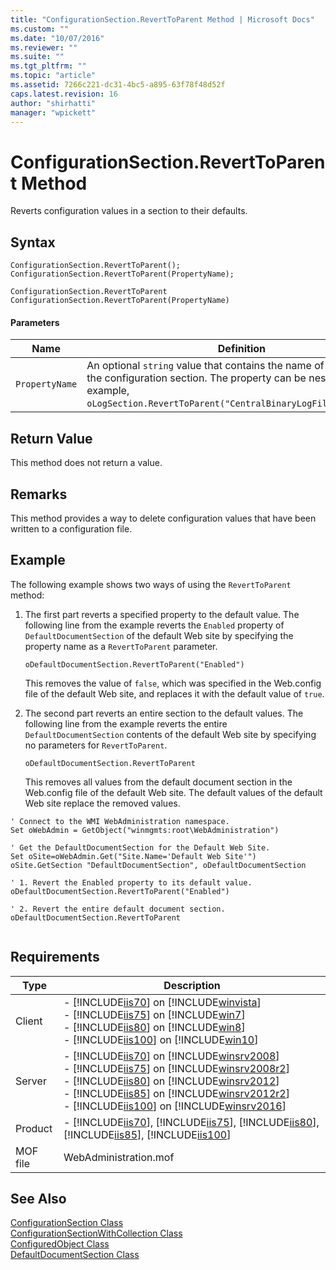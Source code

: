 ```yaml
---
title: "ConfigurationSection.RevertToParent Method | Microsoft Docs"
ms.custom: ""
ms.date: "10/07/2016"
ms.reviewer: ""
ms.suite: ""
ms.tgt_pltfrm: ""
ms.topic: "article"
ms.assetid: 7266c221-dc31-4bc5-a895-63f78f48d52f
caps.latest.revision: 16
author: "shirhatti"
manager: "wpickett"
---
```

# ConfigurationSection.RevertToParent Method
Reverts configuration values in a section to their defaults.  
  
## Syntax  
  
```jscript#  
ConfigurationSection.RevertToParent();  
ConfigurationSection.RevertToParent(PropertyName);  
```  
  
```vbs  
ConfigurationSection.RevertToParent  
ConfigurationSection.RevertToParent(PropertyName)  
```  
  
#### Parameters  
  
|Name|Definition|  
|----------|----------------|  
|`PropertyName`|An optional `string` value that contains the name of a property in the configuration section. The property can be nested (for example, `oLogSection.RevertToParent("CentralBinaryLogFile.Directory")`.|  
  
## Return Value  
 This method does not return a value.  
  
## Remarks  
 This method provides a way to delete configuration values that have been written to a configuration file.  
  
## Example  
 The following example shows two ways of using the `RevertToParent` method:  
  
1.  The first part reverts a specified property to the default value. The following line from the example reverts the `Enabled` property of `DefaultDocumentSection` of the default Web site by specifying the property name as a `RevertToParent` parameter.  
  
    ```  
    oDefaultDocumentSection.RevertToParent("Enabled")  
    ```  
  
     This removes the value of `false`, which was specified in the Web.config file of the default Web site, and replaces it with the default value of `true`.  
  
2.  The second part reverts an entire section to the default values. The following line from the example reverts the entire `DefaultDocumentSection` contents of the default Web site by specifying no parameters for `RevertToParent`.  
  
    ```  
    oDefaultDocumentSection.RevertToParent  
    ```  
  
     This removes all values from the default document section in the Web.config file of the default Web site. The default values of the default Web site replace the removed values.  
  
```  
' Connect to the WMI WebAdministration namespace.  
Set oWebAdmin = GetObject("winmgmts:root\WebAdministration")  
  
' Get the DefaultDocumentSection for the Default Web Site.  
Set oSite=oWebAdmin.Get("Site.Name='Default Web Site'")  
oSite.GetSection "DefaultDocumentSection", oDefaultDocumentSection  
  
' 1. Revert the Enabled property to its default value.  
oDefaultDocumentSection.RevertToParent("Enabled")  
  
' 2. Revert the entire default document section.  
oDefaultDocumentSection.RevertToParent  
  
```  
  
## Requirements  
  
|Type|Description|  
|----------|-----------------|  
|Client|-   [!INCLUDE[iis70](../../reference/admin/includes/iis70-md.md)] on [!INCLUDE[winvista](../../reference/admin/includes/winvista-md.md)]<br />-   [!INCLUDE[iis75](../../reference/admin/includes/iis75-md.md)] on [!INCLUDE[win7](../../reference/admin/includes/win7-md.md)]<br />-   [!INCLUDE[iis80](../../reference/admin/includes/iis80-md.md)] on [!INCLUDE[win8](../../reference/admin/includes/win8-md.md)]<br />-   [!INCLUDE[iis100](../../reference/admin/includes/iis100-md.md)] on [!INCLUDE[win10](../../reference/admin/includes/win10-md.md)]|  
|Server|-   [!INCLUDE[iis70](../../reference/admin/includes/iis70-md.md)] on [!INCLUDE[winsrv2008](../../reference/admin/includes/winsrv2008-md.md)]<br />-   [!INCLUDE[iis75](../../reference/admin/includes/iis75-md.md)] on [!INCLUDE[winsrv2008r2](../../reference/admin/includes/winsrv2008r2-md.md)]<br />-   [!INCLUDE[iis80](../../reference/admin/includes/iis80-md.md)] on [!INCLUDE[winsrv2012](../../reference/admin/includes/winsrv2012-md.md)]<br />-   [!INCLUDE[iis85](../../reference/admin/includes/iis85-md.md)] on [!INCLUDE[winsrv2012r2](../../reference/admin/includes/winsrv2012r2-md.md)]<br />-   [!INCLUDE[iis100](../../reference/admin/includes/iis100-md.md)] on [!INCLUDE[winsrv2016](../../reference/admin/includes/winsrv2016-md.md)]|  
|Product|-   [!INCLUDE[iis70](../../reference/admin/includes/iis70-md.md)], [!INCLUDE[iis75](../../reference/admin/includes/iis75-md.md)], [!INCLUDE[iis80](../../reference/admin/includes/iis80-md.md)], [!INCLUDE[iis85](../../reference/admin/includes/iis85-md.md)], [!INCLUDE[iis100](../../reference/admin/includes/iis100-md.md)]|  
|MOF file|WebAdministration.mof|  
  
## See Also  
 [ConfigurationSection Class](../../reference/admin/configurationsection-class1.md)   
 [ConfigurationSectionWithCollection Class](../../reference/admin/configurationsectionwithcollection-class.md)   
 [ConfiguredObject Class](../../reference/admin/configuredobject-class1.md)   
 [DefaultDocumentSection Class](../../reference/admin/defaultdocumentsection-class1.md)